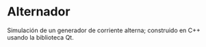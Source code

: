 # Alternador
Simulación de un generador de corriente alterna; construido en C++ usando la biblioteca Qt.

